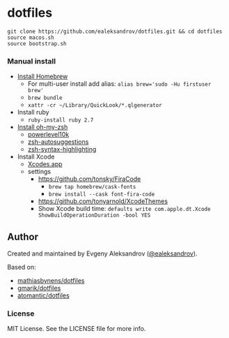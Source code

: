 #	dotfiles

``` shell
git clone https://github.com/ealeksandrov/dotfiles.git && cd dotfiles
source macos.sh
source bootstrap.sh
```

### Manual install

* [Install Homebrew](http://brew.sh)
  * For multi-user install add alias: `alias brew='sudo -Hu firstuser brew'`
  * `brew bundle`
  * `xattr -cr ~/Library/QuickLook/*.qlgenerator`
* Install ruby
  * `ruby-install ruby 2.7`
* [Install oh-my-zsh](https://github.com/ohmyzsh/ohmyzsh)
  * [powerlevel10k](https://github.com/romkatv/powerlevel10k)
  * [zsh-autosuggestions](https://github.com/zsh-users/zsh-autosuggestions)
  * [zsh-syntax-highlighting](https://github.com/zsh-users/zsh-syntax-highlighting)
* Install Xcode
  * [Xcodes.app](https://github.com/RobotsAndPencils/XcodesApp)
  * settings
    * https://github.com/tonsky/FiraCode
      * `brew tap homebrew/cask-fonts`
      * `brew install --cask font-fira-code`
    * https://github.com/tonyarnold/XcodeThemes
    * Show Xcode build time: `defaults write com.apple.dt.Xcode ShowBuildOperationDuration -bool YES`

## Author

Created and maintained by Evgeny Aleksandrov ([@ealeksandrov](http://twitter.com/ealeksandrov)).

Based on:
- [mathiasbynens/dotfiles](https://github.com/mathiasbynens/dotfiles)
- [gmarik/dotfiles](https://github.com/gmarik/dotfiles)
- [atomantic/dotfiles](https://github.com/atomantic/dotfiles)

### License

MIT License. See the LICENSE file for more info.
